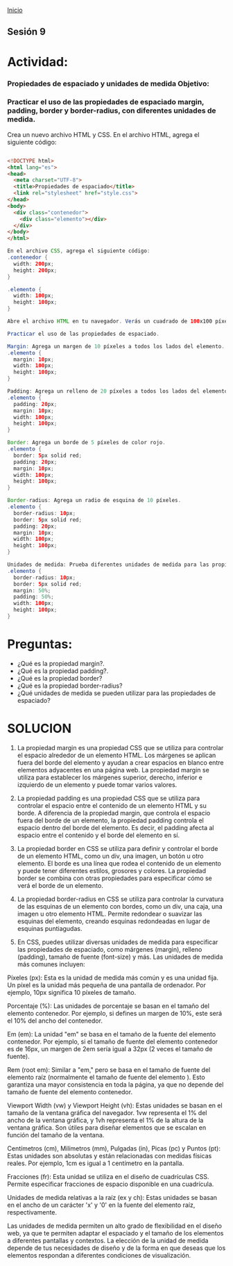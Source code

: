 <!-- No borrar o modificar -->
[Inicio](./index.md)

## Sesión 9 


<!-- Su documentación aquí -->




# Actividad:


### Propiedades de espaciado y unidades de medida Objetivo:



### Practicar el uso de las propiedades de espaciado margin, padding, border y border-radius, con diferentes unidades de medida.

Crea un nuevo archivo HTML y CSS.
En el archivo HTML, agrega el siguiente código:

```html

<!DOCTYPE html>
<html lang="es">
<head>
  <meta charset="UTF-8">
  <title>Propiedades de espaciado</title>
  <link rel="stylesheet" href="style.css">
</head>
<body>
  <div class="contenedor">
    <div class="elemento"></div>
  </div>
</body>
</html>
```

```java
En el archivo CSS, agrega el siguiente código:
.contenedor {
  width: 200px;
  height: 200px;
}

.elemento {
  width: 100px;
  height: 100px;
}

Abre el archivo HTML en tu navegador. Verás un cuadrado de 100x100 píxeles.

Practicar el uso de las propiedades de espaciado.

Margin: Agrega un margen de 10 píxeles a todos los lados del elemento.
.elemento {
  margin: 10px;
  width: 100px;
  height: 100px;
}

Padding: Agrega un relleno de 20 píxeles a todos los lados del elemento.
.elemento {
  padding: 20px;
  margin: 10px;
  width: 100px;
  height: 100px;
}

Border: Agrega un borde de 5 píxeles de color rojo.
.elemento {
  border: 5px solid red;
  padding: 20px;
  margin: 10px;
  width: 100px;
  height: 100px;
}

Border-radius: Agrega un radio de esquina de 10 píxeles.
.elemento {
  border-radius: 10px;
  border: 5px solid red;
  padding: 20px;
  margin: 10px;
  width: 100px;
  height: 100px;
}

Unidades de medida: Prueba diferentes unidades de medida para las propiedades de espaciado. Por ejemplo, puedes usar unidades porcentuales (%) para establecer un margen o relleno del 50%.
.elemento {
  border-radius: 10px;
  border: 5px solid red;
  margin: 50%;
  padding: 50%;
  width: 100px;
  height: 100px;
}

```


# Preguntas:
- ¿Qué es la propiedad margin?.
- ¿Qué es la propiedad padding?.
- ¿Qué es la propiedad border?
- ¿Qué es la propiedad border-radius?
- ¿Qué unidades de medida se pueden utilizar para las propiedades de espaciado?


# SOLUCION


1. La propiedad margin es una propiedad CSS que se utiliza para controlar el espacio alrededor de un elemento HTML. Los márgenes se aplican fuera del borde del elemento y ayudan a crear espacios en blanco entre elementos adyacentes en una página web. La propiedad margin se utiliza para establecer los márgenes superior, derecho, inferior e izquierdo de un elemento y puede tomar varios valores.

2. La propiedad padding es una propiedad CSS que se utiliza para controlar el espacio entre el contenido de un elemento HTML y su borde. A diferencia de la propiedad margin, que controla el espacio fuera del borde de un elemento, la propiedad padding controla el espacio dentro del borde del elemento. Es decir, el padding afecta al espacio entre el contenido y el borde del elemento en sí.

3. La propiedad border en CSS se utiliza para definir y controlar el borde de un elemento HTML, como un div, una imagen, un botón u otro elemento. El borde es una línea que rodea el contenido de un elemento y puede tener diferentes estilos, grosores y colores. La propiedad border se combina con otras propiedades para especificar cómo se verá el borde de un elemento. 

4. La propiedad border-radius en CSS se utiliza para controlar la curvatura de las esquinas de un elemento con bordes, como un div, una caja, una imagen u otro elemento HTML. Permite redondear o suavizar las esquinas del elemento, creando esquinas redondeadas en lugar de esquinas puntiagudas.

5. En CSS, puedes utilizar diversas unidades de medida para especificar las propiedades de espaciado, como márgenes (margin), relleno (padding), tamaño de fuente (font-size) y más. Las unidades de medida más comunes incluyen:

Píxeles (px): Esta es la unidad de medida más común y es una unidad fija. Un píxel es la unidad más pequeña de una pantalla de ordenador. Por ejemplo, 10px significa 10 píxeles de tamaño.

Porcentaje (%): Las unidades de porcentaje se basan en el tamaño del elemento contenedor. Por ejemplo, si defines un margen de 10%, este será el 10% del ancho del contenedor.

Em (em): La unidad "em" se basa en el tamaño de la fuente del elemento contenedor. Por ejemplo, si el tamaño de fuente del elemento contenedor es de 16px, un margen de 2em sería igual a 32px (2 veces el tamaño de fuente).

Rem (root em): Similar a "em," pero se basa en el tamaño de fuente del elemento raíz (normalmente el tamaño de fuente del elemento <html>). Esto garantiza una mayor consistencia en toda la página, ya que no depende del tamaño de fuente del elemento contenedor.

Viewport Width (vw) y Viewport Height (vh): Estas unidades se basan en el tamaño de la ventana gráfica del navegador. 1vw representa el 1% del ancho de la ventana gráfica, y 1vh representa el 1% de la altura de la ventana gráfica. Son útiles para diseñar elementos que se escalan en función del tamaño de la ventana.

Centímetros (cm), Milímetros (mm), Pulgadas (in), Picas (pc) y Puntos (pt): Estas unidades son absolutas y están relacionadas con medidas físicas reales. Por ejemplo, 1cm es igual a 1 centímetro en la pantalla.

Fracciones (fr): Esta unidad se utiliza en el diseño de cuadrículas CSS. Permite especificar fracciones de espacio disponible en una cuadrícula.

Unidades de medida relativas a la raíz (ex y ch): Estas unidades se basan en el ancho de un carácter 'x' y '0' en la fuente del elemento raíz, respectivamente.

Las unidades de medida permiten un alto grado de flexibilidad en el diseño web, ya que te permiten adaptar el espaciado y el tamaño de los elementos a diferentes pantallas y contextos. La elección de la unidad de medida depende de tus necesidades de diseño y de la forma en que deseas que los elementos respondan a diferentes condiciones de visualización.


